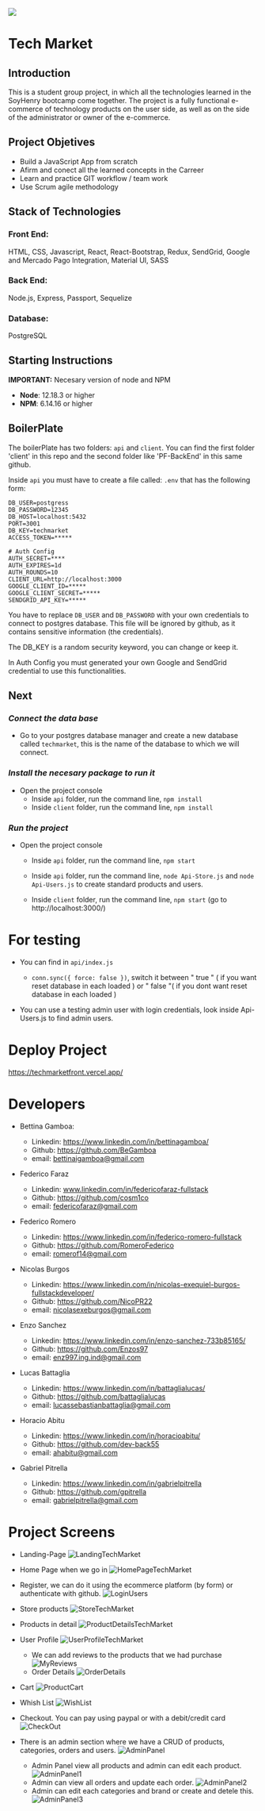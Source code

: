 <p align='left'>
    <img src='https://static.wixstatic.com/media/85087f_0d84cbeaeb824fca8f7ff18d7c9eaafd~mv2.png/v1/fill/w_160,h_30,al_c,q_85,usm_0.66_1.00_0.01/Logo_completo_Color_1PNG.webp' </img>
</p>

# Tech Market

## Introduction

This is a student group project, in which all the technologies learned in the SoyHenry bootcamp come together. The project is a fully functional e-commerce of technology products on the user side, as well as on the side of the administrator or owner of the e-commerce.

## Project Objetives

- Build a JavaScript App from scratch
- Afirm and conect all the learned concepts in the Carreer 
- Learn and practice GIT workflow / team work
- Use Scrum agile methodology

## Stack of Technologies

### Front End:
HTML, CSS, Javascript, React, React-Bootstrap, Redux, SendGrid, Google and Mercado Pago Integration, Material UI, SASS

### Back End:
Node.js, Express, Passport, Sequelize

### Database:
PostgreSQL

## **Starting Instructions** 

__IMPORTANT:__ Necesary version of node and NPM 

 * __Node__: 12.18.3 or higher
 * __NPM__: 6.14.16 or higher

 
## BoilerPlate

The boilerPlate has two folders: `api` and `client`.
You can find the first folder 'client' in this repo and the second folder like 'PF-BackEnd' in this same github.

Inside `api` you must have to create a file called: `.env` 
that has the following form: 

```
DB_USER=postgress
DB_PASSWORD=12345
DB_HOST=localhost:5432
PORT=3001
DB_KEY=techmarket
ACCESS_TOKEN=*****

# Auth Config
AUTH_SECRET=****
AUTH_EXPIRES=1d
AUTH_ROUNDS=10
CLIENT_URL=http://localhost:3000
GOOGLE_CLIENT_ID=*****
GOOGLE_CLIENT_SECRET=*****
SENDGRID_API_KEY=*****
```

You have to replace `DB_USER` and `DB_PASSWORD` with your own credentials to connect to postgres database. This file will be ignored by github, as it contains sensitive information (the credentials).

The DB_KEY is a random security keyword, you can change or keep it.  

In Auth Config you must generated your own Google and SendGrid credential to use this functionalities.

## Next 
### _Connect the data base_

 - Go to your postgres database manager and create a new  database called `techmarket`, this is the name of the database to which we will connect.

### _Install the necesary package to run it_

- Open the project console
    + Inside `api` folder, run the command line, `npm install`
    + Inside `client` folder, run the command line, `npm install` 

### _Run the project_

- Open the project console
    + Inside `api` folder, run the command line, `npm start`
    + Inside `api` folder, run the command line, `node Api-Store.js` and `node Api-Users.js` to create standard products and users.
        
    + Inside `client` folder, run the command line, `npm start` (go to http://localhost:3000/) 

# For testing

- You can find in `api/index.js`
    + `conn.sync({ force: false })`, switch it between " true " ( if you want reset database in each loaded ) or " false "( if you dont want reset database in each loaded ) 

- You can use a testing admin user with login credentials, look inside Api-Users.js to find admin users.

# Deploy Project 

https://techmarketfront.vercel.app/

# Developers

- Bettina Gamboa: 
    + Linkedin: https://www.linkedin.com/in/bettinagamboa/
    + Github: https://github.com/BeGamboa
    + email: bettinaigamboa@gmail.com

- Federico Faraz
    + Linkedin: www.linkedin.com/in/federicofaraz-fullstack
    + Github: https://github.com/cosm1co
    + email: federicofaraz@gmail.com

- Federico Romero
    + Linkedin: https://www.linkedin.com/in/federico-romero-fullstack
    + Github: https://github.com/RomeroFederico
    + email: romerof14@gmail.com

- Nicolas Burgos
    + Linkedin: https://www.linkedin.com/in/nicolas-exequiel-burgos-fullstackdeveloper/
    + Github: https://github.com/NicoPR22
    + email: nicolasexeburgos@gmail.com

- Enzo Sanchez
    + Linkedin: https://www.linkedin.com/in/enzo-sanchez-733b85165/
    + Github: https://github.com/Enzos97
    + email: enz997.ing.ind@gmail.com

- Lucas Battaglia
    + Linkedin: https://www.linkedin.com/in/battaglialucas/
    + Github: https://github.com/battaglialucas
    + email: lucassebastianbattaglia@gmail.com     

- Horacio Abitu
    + Linkedin: https://www.linkedin.com/in/horacioabitu/
    + Github: https://github.com/dev-back55
    + email: ahabitu@gmail.com

- Gabriel Pitrella
    + Linkedin: https://www.linkedin.com/in/gabrielpitrella
    + Github: https://github.com/gpitrella
    + email: gabrielpitrella@gmail.com

# Project Screens 

- Landing-Page
![LandingTechMarket](https://user-images.githubusercontent.com/71048358/179772764-d54866ec-1910-4a76-a9e3-0dfd1b4d6263.jpg)

- Home Page when we go in
![HomePageTechMarket](https://user-images.githubusercontent.com/71048358/179773853-9624e93e-224d-4953-bb38-0cc91b6b4bdb.jpg)

- Register, we can do it using the ecommerce platform (by form) or authenticate with github.
![LoginUsers](https://user-images.githubusercontent.com/71048358/179776679-cd9fe376-0dfa-4e1d-be92-c5a2dda6c0d0.jpg)

 - Store products
![StoreTechMarket](https://user-images.githubusercontent.com/71048358/179776365-f81b1888-ca14-4f45-8f1e-f11ab2c97903.jpg)

 - Products in detail
![ProductDetailsTechMarket](https://user-images.githubusercontent.com/71048358/179791201-eabf8df5-00b4-4872-9750-5422ccad75a8.jpg)

- User Profile
![UserProfileTechMarket](https://user-images.githubusercontent.com/71048358/179780809-b1d61ead-5763-47cc-ac21-1152199c551a.jpg)
    + We can add reviews to the products that we had purchase
![MyReviews](https://user-images.githubusercontent.com/71048358/179792905-e5463929-7b0d-4ebf-a28c-c2b6380e02b4.jpg)
    + Order Details
![OrderDetails](https://user-images.githubusercontent.com/71048358/179792968-e2740f5f-358d-47ca-9418-ba5102998b4e.jpg)

- Cart
![ProductCart](https://user-images.githubusercontent.com/71048358/179792632-ca441602-61fa-4acd-9723-48816aa2a996.jpg)

- Whish List
![WishList](https://user-images.githubusercontent.com/71048358/179792750-76d6291f-6faa-4bc2-bc39-1fc474751200.jpg)

- Checkout. You can pay using paypal or with a debit/credit card
![CheckOut](https://user-images.githubusercontent.com/71048358/179793148-1475c534-ef78-4513-a50c-7dab30d556ee.jpg)

- There is an admin section where we have a CRUD of products, categories, orders and users.
![AdminPanel](https://user-images.githubusercontent.com/71048358/179793341-17d492c1-8615-474c-a11b-28ad6177f291.jpg)
    + Admin Panel view all products and admin can edit each product.
![AdminPanel1](https://user-images.githubusercontent.com/71048358/179793395-0a7f9c60-4d09-4592-a590-7b3eb63783b5.jpg)
    + Admin can view all orders and update each order.
![AdminPanel2](https://user-images.githubusercontent.com/71048358/179793745-914cab7a-d4c3-48ee-a284-739e046300cb.jpg)
    + Admin can edit each categories and brand or create and detele this.
![AdminPanel3](https://user-images.githubusercontent.com/71048358/179793915-8ad09e6e-3b8c-42f5-9e53-c5b3261efdba.jpg)





